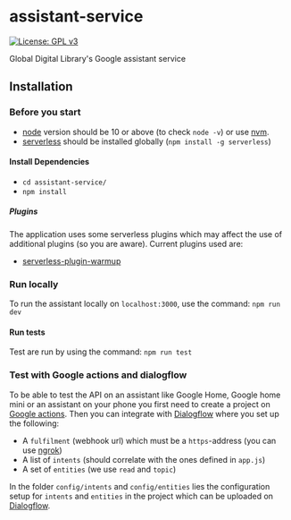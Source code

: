 # assistant-service

[![License: GPL v3](https://img.shields.io/badge/License-GPLv3-green.svg)](https://www.gnu.org/licenses/gpl-3.0)

Global Digital Library's Google assistant service

## Installation

### Before you start

- [node](https://nodejs.org/) version should be 10 or above (to check `node -v`) or use [nvm](https://github.com/creationix/nvm).
- [serverless](https://serverless.com/) should be installed globally (`npm install -g serverless`)

#### Install Dependencies

- `cd assistant-service/`
- `npm install`

##### Plugins

The application uses some serverless plugins which may affect the use of additional plugins (so you are aware). Current plugins used are:

- [serverless-plugin-warmup](https://github.com/FidelLimited/serverless-plugin-warmup)

### Run locally

To run the assistant locally on `localhost:3000`, use the command:
`npm run dev`

#### Run tests

Test are run by using the command:
`npm run test`

### Test with Google actions and dialogflow

To be able to test the API on an assistant like Google Home, Google home mini or an assistant on your phone you first need to create a project on [Google actions](https://developers.google.com/actions/).
Then you can integrate with [Dialogflow](https://console.dialogflow.com/) where you set up the following:

- A `fulfilment` (webhook url) which must be a `https`-address (you can use [ngrok](https://ngrok.com/))
- A list of `intents` (should correlate with the ones defined in `app.js`)
- A set of `entities` (we use `read` and `topic`)

In the folder `config/intents` and `config/entities` lies the configuration setup for `intents` and `entities` in the project which can be uploaded on [Dialogflow](https://console.dialogflow.com/).
